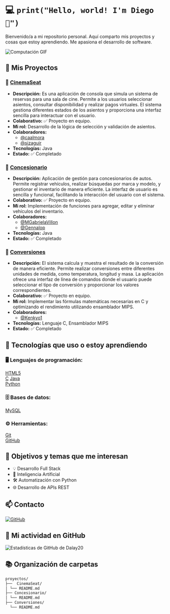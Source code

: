 # 💻 `print("Hello, world! I'm Diego 👋")`

Bienvenido/a a mi repositorio personal. Aquí comparto mis proyectos y cosas que estoy aprendiendo. Me apasiona el desarrollo de software.

![Computación GIF](https://media.giphy.com/media/du3J3cXyzhj75IOgvA/giphy.gif)

## 📂 Mis Proyectos

### 🔧 [CinemaSeat]( https://github.com/Dalay20/CinemaSeat)
- **Descripción:** Es una aplicación de consola que simula un sistema de reservas para una sala de cine. Permite a los usuarios seleccionar asientos, consultar disponibilidad y realizar pagos virtuales. El sistema gestiona diferentes estados de los asientos y proporciona una interfaz sencilla para interactuar con el usuario.
- **Colaborativo:** ✅ Proyecto en equipo.
- **Mi rol:** Desarrollo de la lógica de selección y validación de asientos.
- **Colaboradores:**
  - [@caalmora](https://github.com/caalmora)
  - [@sizaguir](https://github.com/sizaguir)
- **Tecnologías:** Java
- **Estado:** ✅ Completado 

### 🔧 [Concesionario](https://github.com/Dalay20/Concesionario.git)
- **Descripción:** Aplicación de gestión para concesionarios de autos. Permite registrar vehículos, realizar búsquedas por marca y modelo, y gestionar el inventario de manera eficiente. La interfaz de usuario es sencilla y funcional, facilitando la interacción del usuario con el sistema.
- **Colaborativo:** ✅ Proyecto en equipo.
- **Mi rol:** Implementación de funciones para agregar, editar y eliminar vehículos del inventario.
- **Colaboradores:**
  - [@MGabrielaVillon](https://github.com/MGabrielaVillon)
  - [@Gennalop](https://github.com/Gennalop)
- **Tecnologías:** Java
- **Estado:** ✅ Completado


### 🔧 [Conversiones](https://github.com/Dalay20/Conversiones.git)
- **Descripción:** El sistema calcula y muestra el resultado de la conversión de manera eficiente. Permite realizar conversiones entre diferentes unidades de medida, como temperatura, longitud y masa. La aplicación ofrece una interfaz de línea de comandos donde el usuario puede seleccionar el tipo de conversión y proporcionar los valores correspondientes. 
- **Colaborativo:** ✅ Proyecto en equipo.
- **Mi rol:**  Implementar las fórmulas matemáticas necesarias en C y optimizando el rendimiento utilizando ensamblador MIPS.
- **Colaboradores:**
  - [@Kenkyo1](https://github.com/Kenkyo1)
- **Tecnologías:** Lenguaje C, Ensamblador MIPS
- **Estado:** ✅ Completado

## 🧰 Tecnologías que uso o estoy aprendiendo

### 🖥️ Lenguajes de programación:
[HTML5](https://developer.mozilla.org/en-US/docs/Web/Guide/HTML/HTML5)  
[C](https://en.wikipedia.org/wiki/C_(programming_language))  
[Java](https://www.java.com/)  
[Python](https://www.python.org/)

### 🗄️ Bases de datos:
[MySQL](https://www.mysql.com/)

### ⚙️ Herramientas:
[Git](https://git-scm.com/)  
[GitHub](https://github.com/)

## 📌 Objetivos y temas que me interesan

- 💡 Desarrollo Full Stack
- 🤖 Inteligencia Artificial
- 🛠 Automatización con Python
- 🌐 Desarrollo de APIs REST

## 📫 Contacto

[![GitHub](https://img.icons8.com/ios-glyphs/30/000000/github.png)](https://github.com/Dalay20)

## 🚀 Mi actividad en GitHub

![Estadísticas de GitHub de Dalay20](https://github-readme-stats.vercel.app/api?username=Dalay20&show_icons=true&theme=tokyonight&hide=contribs)

## 📚 Organización de carpetas

 ```bash 
 proyectos/ 
 ├──  CinemaSeat/ 
 │ └── README.md 
 ├── Concesionario/ 
 │ └── README.md 
 ├── Conversiones/ 
   └── README.md 
 ``` 
 